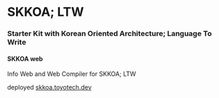 # SKKOA; LTW
### Starter Kit with Korean Oriented Architecture; Language To Write

#### SKKOA web

Info Web and Web Compiler for SKKOA; LTW

deployed [skkoa.toyotech.dev](https://skkoa.toyotech.dev/)
